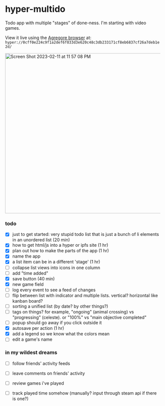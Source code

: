 # hyper-multido

Todo app with multiple "stages" of done-ness. I'm starting with video games.

View it live using the [Agregore browser](https://github.com/AgregoreWeb/agregore-browser) at: `hyper://0cff0e224c9f1a2def6f033d3e620c48c3db233171cf8eb6837cf26a7deb1e2d/`

<img width="518" alt="Screen Shot 2023-02-11 at 11 57 08 PM" src="https://user-images.githubusercontent.com/315395/218299625-1b38c633-a12e-431a-95ba-79601d46d07c.png">

### todo

 - [x] just to get started: very stupid todo list that is just a bunch of li elements in an unordered list (20 min)
 - [x] how to get html/js into a hyper or ipfs site (1 hr)
 - [x] plan out how to make the parts of the app (1 hr)
 - [x] name the app
 - [x] a list item can be in a different 'stage' (1 hr)
 - [ ] collapse list views into icons in one column
 - [ ] add "time added"
 - [x] save button (40 min)
 - [x] new game field
 - [ ] log every event to see a feed of changes
 - [ ] flip between list with indicator and multiple lists. vertical? horizontal like kanban board?
 - [ ] sorting a unified list (by date? by other things?)
 - [ ] tags on things? for example, "ongoing" (animal crossing) vs "progressing" (celeste). or "100%" vs "main objective completed"
 - [ ] popup should go away if you click outside it
 - [x] autosave per action (1 hr)
 - [x] add a legend so we know what the colors mean
 - [ ] edit a game's name
 
 ### in my wildest dreams
 
 - [ ] follow friends' activity feeds
 - [ ] leave comments on friends' activity
 - [ ] review games i've played
 - [ ] track played time somehow (manually? input through steam api if there is one?)

